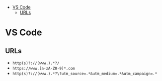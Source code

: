 - [VS Code](#vs-code)
  - [URLs](#urls)

# VS Code

## URLs

- `http(s)?://(www.).*?/`
- `https://www.[a-zA-Z0-9]*.com`
- `http(s)?://(www.).*?\?utm_source=.*&utm_medium=.*&utm_campaign=.*`
